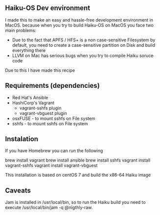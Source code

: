 Haiku-OS Dev environment
-----------
I made this to make an easy and hassle-free development environment in MacOS. because when you try to build Haiku-OS on MacOS you face two main problems:

* Due to the fact that APFS / HFS+ is a non case-sensitive Filesystem by default, you need to create a case-sensitive partition on Disk and build everything there
* LLVM on Mac has serious bugs when you try to compile Haiku soruce code

Due to this I have made this recipe

Requirements (dependencies)
------------
* Red Hat's Ansible
* HashiCorp's Vagrant
    * vagrant-sshfs plugin
    * vagrant-vbguest plugin
* osxFUSE - to mount sshfs on File system
* sshfs - to mount sshfs on File system

Instalation
------------

If you have Homebrew you can run the following

brew install vagrant
brew install ansible
brew install sshfs
vagrant install vagrant-sshfs
vagrant install vagrant-vbguest

This installation is based on centOS 7 and build the x86-64 Haiku image

Caveats
------------
Jam is installed in /usr/local/bin, so to run the Haiku build you need to execute /usr/local/bin/jam -q @nigthly-raw.
